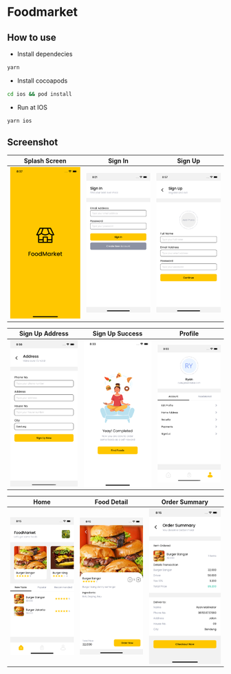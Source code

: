 # Foodmarket

## How to use

- Install dependecies

```bash
yarn
```

- Install cocoapods

```bash
cd ios && pod install
```

- Run at IOS

```bash
yarn ios
```

## Screenshot

| Splash Screen                                                                                                                | Sign In                                                                                                               | Sign Up                                                                                                               |
| ---------------------------------------------------------------------------------------------------------------------------- | --------------------------------------------------------------------------------------------------------------------- | --------------------------------------------------------------------------------------------------------------------- |
| <img src="https://raw.githubusercontent.com/ryanadhitama/foodmarket/master/screenshot/01.splash-screen.png" alt="drawing" /> | <img src="https://raw.githubusercontent.com/ryanadhitama/foodmarket/master/screenshot/02.signin.png" alt="drawing" /> | <img src="https://raw.githubusercontent.com/ryanadhitama/foodmarket/master/screenshot/03.signup.png" alt="drawing" /> |

| Sign Up Address                                                                                                        | Sign Up Success                                                                                                               | Profile                                                                                                                |
| ---------------------------------------------------------------------------------------------------------------------- | ----------------------------------------------------------------------------------------------------------------------------- | ---------------------------------------------------------------------------------------------------------------------- |
| <img src="https://raw.githubusercontent.com/ryanadhitama/foodmarket/master/screenshot/04.address.png" alt="drawing" /> | <img src="https://raw.githubusercontent.com/ryanadhitama/foodmarket/master/screenshot/05.signup-success.png" alt="drawing" /> | <img src="https://raw.githubusercontent.com/ryanadhitama/foodmarket/master/screenshot/06.profile.png" alt="drawing" /> |

| Home                                                                                                        | Food Detail                                                                                                               | Order Summary                                                                                                                |
| ---------------------------------------------------------------------------------------------------------------------- | ----------------------------------------------------------------------------------------------------------------------------- | ---------------------------------------------------------------------------------------------------------------------- |
| <img src="https://raw.githubusercontent.com/ryanadhitama/foodmarket/master/screenshot/07.home.png" alt="drawing" /> | <img src="https://raw.githubusercontent.com/ryanadhitama/foodmarket/master/screenshot/08.food-detail.png" alt="drawing" /> | <img src="https://raw.githubusercontent.com/ryanadhitama/foodmarket/master/screenshot/09.order-summary.png" alt="drawing" /> |
